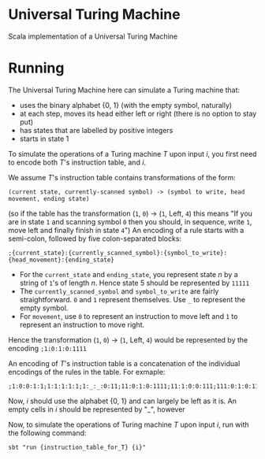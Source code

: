# Universal Turing Machine
Scala implementation of a Universal Turing Machine

# Running
The Universal Turing Machine here can simulate a Turing machine that:
* uses the binary alphabet {0, 1} (with the empty symbol, naturally)
* at each step, moves its head either left or right (there is no option to stay put)
* has states that are labelled by positive integers
* starts in state 1

To simulate the operations of a Turing machine _T_ upon input _i_, you first need to encode both _T_'s instruction table, and _i_.

We assume _T_'s instruction table contains transformations of the form:
```
(current state, currently-scanned symbol) -> (symbol to write, head movement, ending state)
```
(so if the table has the transformation (`1`, `0`) -> (`1`, Left, `4`) this means "If you are in state `1` and scanning symbol `0` then you should, in sequence, write `1`, move left and finally finish in state `4`")
An encoding of a rule starts with a semi-colon, followed by five colon-separated blocks:
```
;{current_state}:{currently_scanned_symbol}:{symbol_to_write}:{head_movement}:{ending_state}
```
* For the `current_state` and `ending_state`, you represent state _n_ by a string of `1`'s of length _n_.  Hence state 5 should be represented by `11111`
* The `currently_scanned_symbol` and `symbol_to_write` are fairly straightforward.  `0` and `1` represent themselves.  Use `_` to represent the empty symbol.
* For `movement`, use `0` to represent an instruction to move left and `1` to represent an instruction to move right.

Hence the transformation (`1`, `0`) -> (`1`, Left, `4`) would be represented by the encoding `;1:0:1:0:1111`

An encoding of _T_'s instruction table is a concatenation of the individual encodings of the rules in the table.  For exmaple:
```aidl
;1:0:0:1:1;1:1:1:1:1;1:_:_:0:11;11:0:1:0:1111;11:1:0:0:111;111:0:1:0:1111;111:1:0:0:111;111:_:1:0:1111;1111:0:0:0:1111;1111:1:1:0:1111
```

Now, _i_ should use the alphabet {0, 1} and can largely be left as it is.  An empty cells in _i_ should be represented by "_", however


Now, to simulate the operations of Turing machine _T_ upon input _i_, run with the following command:
```$xslt
sbt "run {instruction_table_for_T} {i}"
```
